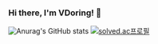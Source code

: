 ### Hi there, I'm VDoring! 👋

![Anurag's GitHub stats](https://github-readme-stats.vercel.app/api?username=VDoring&count_private=true&include_all_commits=true)
[![solved.ac프로필](http://mazassumnida.wtf/api/generate_badge?boj=VDoring)](https://solved.ac/VDoring)


<!--
**VDoring/VDoring** is a ✨ _special_ ✨ repository because its `README.md` (this file) appears on your GitHub profile.

Here are some ideas to get you started:

- 🔭 I’m currently working on ...
- 🌱 I’m currently learning ...
- 👯 I’m looking to collaborate on ...
- 🤔 I’m looking for help with ...
- 💬 Ask me about ...
- 📫 How to reach me: ...
- 😄 Pronouns: ...
- ⚡ Fun fact: ...
-->
